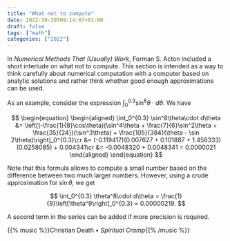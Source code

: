 ```yaml
---
title: "What not to compute"
date: 2022-10-30T09:14:07+01:00
draft: false
tags: ["math"]
categories: ["2022"]
---
```


In _Numerical Methods That (Usually) Work_, Forman S. Acton included a short interlude on what not to compute. This section is intended as a way to think carefully about numerical computation with a computer based on analytic solutions and rather think whether good enough approximations can be used.

As an example, consider the expression $\int_0^{0.3} \sin^8\theta\cdot d\theta$. We have

$$
\begin{equation}
\begin{aligned}
\int_0^{0.3} \sin^8\theta\cdot d\theta &= \left[(-\frac{1}{8}\cos\theta)(\sin^4\theta + \frac{7}{6}\sin^2\theta + \frac{35}{24})(\sin^3\theta) + \frac{105}{384}(\theta - \sin 2\theta)\right]_0^{0.3}\cr
&= (-0.119417)(0.007627 + 0.101887 + 1.458333)(0.0258085) + 0.004341\cr
&= -0.0048320 + 0.0048341 = 0.0000021
\end{aligned}
\end{equation}
$$

Note that this formula allows to compute a small number based on the difference between two much larger numbers. However, using a crude approximation for $\sin\theta$, we get

$$ \int_0^{0.3} \theta^8\cdot d\theta = \frac{1}{9}\left[\theta^9\right]_0^{0.3} = 0.00000219. $$

A second term in the series can be added if more precision is required.


{{% music %}}Christian Death • _Spiritual Cramp_{{% /music %}}
